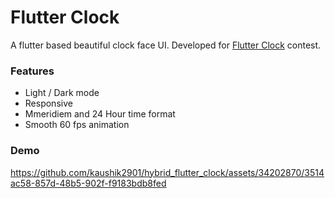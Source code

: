 # Flutter Clock
A flutter based beautiful clock face UI. Developed for [Flutter Clock](https://docs.flutter.dev/clock) contest.

### Features
- Light / Dark mode
- Responsive
- Mmeridiem and 24 Hour time format
- Smooth 60 fps animation

### Demo
https://github.com/kaushik2901/hybrid_flutter_clock/assets/34202870/3514ac58-857d-48b5-902f-f9183bdb8fed

